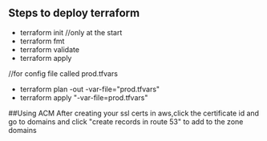 ## Steps to deploy terraform
- terraform init   //only at the start
- terraform fmt
- terraform validate
- terraform apply

//for config file called prod.tfvars
- terraform plan -out -var-file="prod.tfvars"
- terraform apply "-var-file=prod.tfvars"


##Using ACM 
After creating your ssl certs in aws,click the certificate id and go to domains and click "create records in route 53" to add to the zone domains
